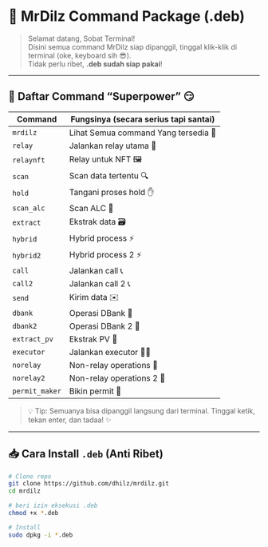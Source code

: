 # 🚀 MrDilz Command Package (.deb)

> Selamat datang, Sobat Terminal!  
> Disini semua command MrDilz siap dipanggil, tinggal klik-klik di terminal (oke, keyboard sih 😎).  
> Tidak perlu ribet, **.deb sudah siap pakai**!

---

## 🎯 Daftar Command “Superpower” 😏

| Command       | Fungsinya (secara serius tapi santai) |
|---------------|--------------------------------------|
| `mrdilz`      | Lihat Semua command Yang tersedia  📝|
| `relay`       | Jalankan relay utama 🔌              |
| `relaynft`    | Relay untuk NFT 🖼️                   |
| `scan`        | Scan data tertentu 🔍                |
| `hold`        | Tangani proses hold ✋               |
| `scan_alc`    | Scan ALC 🧪                          |
| `extract`     | Ekstrak data 🗃️                      |
| `hybrid`      | Hybrid process ⚡                     |
| `hybrid2`     | Hybrid process 2 ⚡                   |
| `call`        | Jalankan call 📞                     |
| `call2`       | Jalankan call 2 📞                   |
| `send`        | Kirim data ✉️                        |
| `dbank`       | Operasi DBank 🏦                     |
| `dbank2`      | Operasi DBank 2 🏦                   |
| `extract_pv`  | Ekstrak PV 🔑                        |
| `executor`    | Jalankan executor 👨‍💻                 |
| `norelay`     | Non-relay operations 🚫              |
| `norelay2`    | Non-relay operations 2 🚫            |
| `permit_maker`| Bikin permit 📝                      |


> 💡 Tip: Semuanya bisa dipanggil langsung dari terminal. Tinggal ketik, tekan enter, dan tadaa! ✨

---

## 📥 Cara Install `.deb` (Anti Ribet)

```bash
# Clone repo
git clone https://github.com/dhilz/mrdilz.git
cd mrdilz

# beri izin eksekusi .deb
chmod +x *.deb

# Install
sudo dpkg -i *.deb

